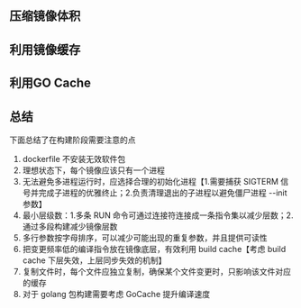 ## 压缩镜像体积

## 利用镜像缓存

## 利用GO Cache

## 总结
下面总结了在构建阶段需要注意的点
1. dockerfile 不安装无效软件包 
2. 理想状态下，每个镜像应该只有一个进程 
3. 无法避免多进程运行时，应选择合理的初始化进程【1.需要捕获 SIGTERM 信号并完成子进程的优雅终止；2.负责清理退出的子进程以避免僵尸进程 --init 参数】 
4. 最小层级数：1.多条 RUN 命令可通过连接符连接成一条指令集以减少层数；2.通过多段构建减少镜像层数 
5. 多行参数按字母排序，可以减少可能出现的重复参数，并且提供可读性 
6. 把变更频率低的编译指令放在镜像底层，有效利用 build cache【考虑 build cache 下层失效，上层同步失效的机制】 
7. 复制文件时，每个文件应独立复制，确保某个文件变更时，只影响该文件对应的缓存
8. 对于 golang 包构建需要考虑 GoCache 提升编译速度
